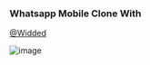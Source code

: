 ### Whatsapp Mobile Clone With

[@Widded](https://github.com/Widded)

![image](https://user-images.githubusercontent.com/71211251/179397650-6e2789ec-cb12-4da5-9d06-577d6210d29b.png)

